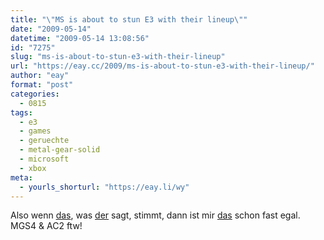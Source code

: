 ```yaml
---
title: "\"MS is about to stun E3 with their lineup\""
date: "2009-05-14"
datetime: "2009-05-14 13:08:56"
id: "7275"
slug: "ms-is-about-to-stun-e3-with-their-lineup"
url: "https://eay.cc/2009/ms-is-about-to-stun-e3-with-their-lineup/"
author: "eay"
format: "post"
categories:
  - 0815
tags:
  - e3
  - games
  - geruechte
  - metal-gear-solid
  - microsoft
  - xbox
meta:
  - yourls_shorturl: "https://eay.li/wy"
---
```


Also wenn [das](http://onrealitysedge.wordpress.com/2009/05/13/metal-gear-fr-xbox360-und-neuer-dlc-fr-gta4/), was [der](http://twitter.com/GameFork) sagt, stimmt, dann ist mir [das](//eay.cc/2009/xbox-ohne-geisterjager/) schon fast egal. MGS4 & AC2 ftw!
